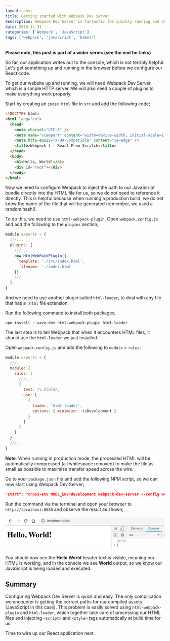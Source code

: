 ```yaml
---
layout: post
title: Getting started with Webpack Dev Server
description: Webpack Dev Server is fantastic for quickly running and debugging Webpack based websites, thanks in part to its support for Hot Module Reloading (HMR)
date: 2018-12-31
categories: ['Webpack', 'JavaScript']
tags: ['webpack', 'javascript', 'babel']
---
```


**Please note, this post is part of a wider series (see the end for links)**

So far, our application writes out to the console, which is not terribly helpful. Let's get something up and running in the browser before we configure our React code.

To get our website up and running, we will need Webpack Dev Server, which is a simple HTTP server. We will also need a couple of plugins to make everything work properly.

Start by creating an `index.html` file in `src` and add the following code;

```html
<!DOCTYPE html>
<html lang="en">
  <head>
    <meta charset="UTF-8" />
    <meta name="viewport" content="width=device-width, initial-scale=1.0" />
    <meta http-equiv="X-UA-Compatible" content="ie=edge" />
    <title>Webpack 4 - React From Scratch</title>
  </head>
  <body>
    <h1>Hello, World!</h1>
    <div id="root"></div>
  </body>
</html>
```

Now we need to configure Webpack to inject the path to our JavaScript bundle directly into the HTML file for us, so we do not need to reference it directly. This is helpful because when running a production build, we do not know the name of the file that will be generated (remember, we used a random hash!).

To do this, we need to use `html-webpack-plugin`. Open `webpack.config.js` and add the following to the `plugins` section;

```javascript
module.exports = {
  ///...
  plugins: [
    ///...
    new HtmlWebPackPlugin({
      template: './src/index.html',
      filename: './index.html'
    })
    ///...
  ]
}
```

And we need to use another plugin called `html-loader`, to deal with any file that has a `.html` file extension.

Run the following command to install both packages;

```shell
npm install --save-dev html-webpack-plugin html-loader
```

The last step is to tell Webpack that when it encounters HTML files, it should use the `html-loader` we just installed.

Open `webpack.config.js` and add the following to `module` > `rules`;

```javascript
module.exports = {
  ///...
  module: {
    rules: [
      ///...
      {
        test: /\.html$/,
        use: [
          {
            loader: 'html-loader',
            options: { minimize: !isDevelopment }
          }
        ]
      }
    ]
  }
  ///...
}
```

**Note**: When running in production mode, the processed HTML will be automatically compressed (all whitespace removed) to make the file as small as possible to maximise transfer speed across the wire.

Go to your `package.json` file and add the following NPM script, so we can now start using Webpack Dev Server;

```json
"start": "cross-env NODE_ENV=development webpack-dev-server --config webpack.config.js"
```

Run the command via the terminal and open your browser to `http://localhost:8080` and observe the result as shown;

![Webpack 4 Dev Server](webpack-4-dev-server.png)

You should now see the **Hello World** header text is visible, meaning our HTML is working, and in the console we see **World** output, so we know our JavaScript is being loaded and executed.

## Summary

Configuring Webpack Dev Server is quick and easy. The only complication we encounter is getting the correct paths for our compiled assets (JavaScript in this case). This problem is easily solved using `html-webpack-plugin` and `html-loader`, which together take care of processing our HTML files and injecting `<script>` and `<style>` tags automatically at build time for us.

Time to wire up our React application next.
